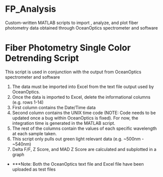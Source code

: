 # FP_Analysis
Custom-written MATLAB scripts to import , analyze, and plot fiber photometry data obtained through OceanOptics spectrometer and software


# Fiber Photometry Single Color Detrending Script
This script is used in conjunction with the output from OceanOptics spectrometer and software

1. The data must be imported into Excel from the text file output used by OceanOptics.
2. Once the data is imported to Excel, delete the informational columns (e.g. rows 1-14)
3. First column contains the Date/Time data
4. Second column contains the UNIX time code (NOTE: Code needs to be updated once a bug within OceanOptics is fixed). For now, the integration time is generated in the MATLAB script.
5. The rest of the columns contain the values of each specific wavelength at each sample taken.
6. This script only pulls out green light relevant data (e.g. ~500nm - ~540nm)
7. Delta F/F, Z Score, and MAD Z Score are calculated and subplotted in a graph
- ***Note: Both the OceanOptics text file and Excel file have been uploaded as test files
